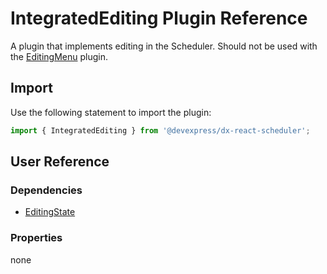 # IntegratedEditing Plugin Reference

A plugin that implements editing in the Scheduler. Should not be used with the [EditingMenu](editing-menu.md) plugin.

## Import

Use the following statement to import the plugin:

```js
import { IntegratedEditing } from '@devexpress/dx-react-scheduler';
```

## User Reference

### Dependencies

- [EditingState](editing-state.md)

### Properties

none
